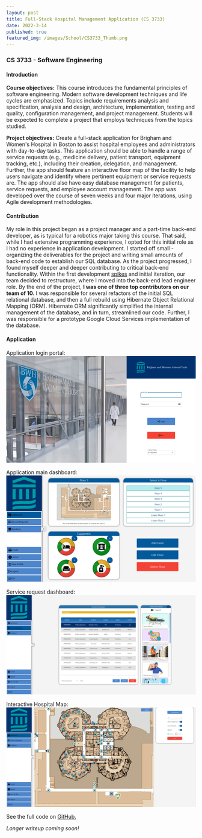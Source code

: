 ```yaml
---
layout: post
title: Full-Stack Hospital Management Application (CS 3733)
date: 2022-3-14
published: true
featured_img: /images/School/CS3733_Thumb.png
---
```

### CS 3733 - Software Engineering
#### Introduction
**Course objectives:**
This course introduces the fundamental principles of software engineering. Modern software development techniques and life cycles are emphasized. Topics include requirements analysis and specification, analysis and design, architecture, implementation, testing and quality, configuration management, and project management.
Students will be expected to complete a project that employs techniques from the topics studied.

<!-- excerpt-start -->
**Project objectives:**
Create a full-stack application for Brigham and Women's Hospital in Boston to assist hospital employees and administrators with day-to-day tasks. This application should be able to handle a range of service requests (e.g., medicine delivery, patient transport, equipment tracking, etc.), including their creation, delegation, and management. Further, the app should feature an interactive floor map of the facility to help users navigate and identify where pertinent equipment or service requests are. The app should also have easy database management for patients, service requests, and employee account management. The app was developed over the course of seven weeks and four major iterations, using Agile development methodologies.
<!-- excerpt-end -->

#### Contribution
My role in this project began as a project manager and a part-time back-end developer, as is typical for a robotics major taking this course. That said, while I had extensive programming experience, I opted for this initial role as I had no experience in application development. I started off small - organizing the deliverables for the project and writing small amounts of back-end code to establish our SQL database. As the project progressed, I found myself deeper and deeper contributing to critical back-end functionality. Within the first development [spikes](https://www.visual-paradigm.com/scrum/what-is-scrum-spike/) and initial iteration, our team decided to restructure, where I moved into the back-end lead engineer role. By the end of the project, **I was one of three top contributors on our team of 10.** I was responsible for several refactors of the initial SQL relational database, and then a full rebuild using Hibernate Object Relational Mapping (ORM). Hibernate ORM significantly simplified the internal management of the database, and in turn, streamlined our code. Further, I was responsible for a prototype Google Cloud Services implementation of the database.

#### Application 
Application login portal:
![Application Login](/images/School/CS3733/AppLogin.png "Application Login Screen")

Application main dashboard:
![Application Dashboard](/images/School/CS3733/AppDashboard.png "Application User Dashboard")

Service request dashboard:
![Service Request Dashboard](/images/School/CS3733/AppServiceReq.png "Service Request Dashboard")

Interactive Hospital Map:
![Interactive Hospital Map](/images/School/CS3733/AppMap.png "Interactive Hospital Map")


See the full code on [GitHub.](https://github.com/CS3733-D22-Team-C/Project)

*Longer writeup coming soon!*